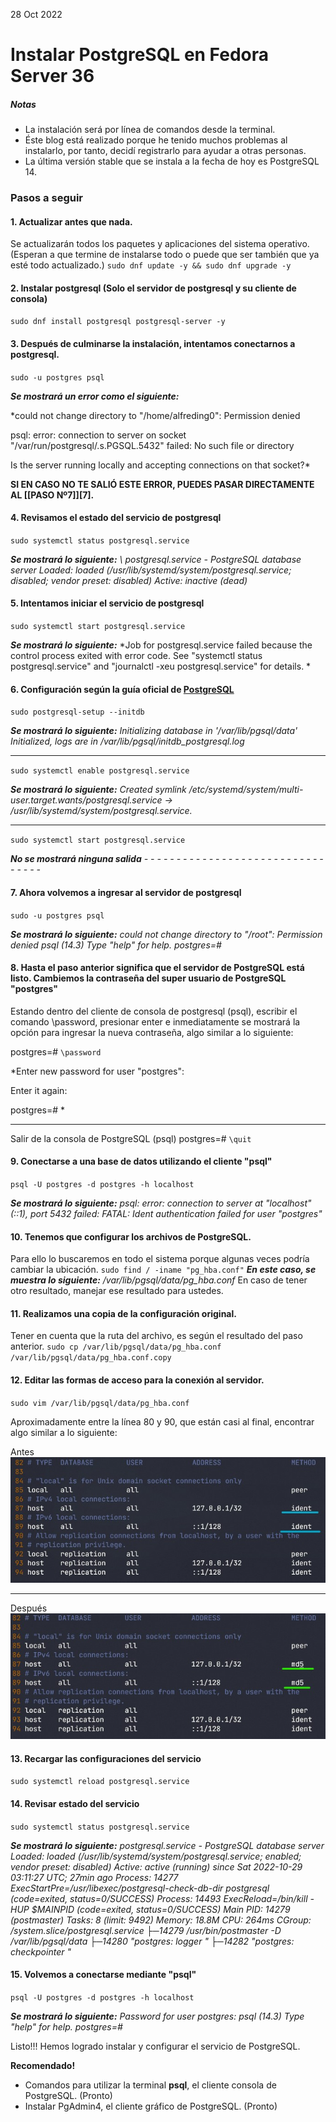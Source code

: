 28 Oct 2022

# Instalar PostgreSQL en Fedora Server 36
##### Notas
- La instalación será por línea de comandos desde la terminal. 
- Éste blog está realizado porque he tenido muchos problemas al instalarlo, por tanto, decidí registrarlo para ayudar a otras personas.
- La última versión stable que se instala a la fecha de hoy es PostgreSQL 14.


### Pasos a seguir
#### 1. Actualizar antes que nada.
Se actualizarán todos los paquetes y aplicaciones del sistema operativo. (Esperan a que termine de instalarse todo o puede que ser también que ya esté todo actualizado.)
`sudo dnf update -y && sudo dnf upgrade -y`

#### 2. Instalar postgresql (Solo el servidor de postgresql y su cliente de consola)
`sudo dnf install postgresql postgresql-server -y`

#### 3. Después de culminarse la instalación, intentamos conectarnos a postgresql.
`sudo -u postgres psql`

***Se mostrará un error como el siguiente:***

*could not change directory to "/home/alfreding0": Permission denied

psql: error: connection to server on socket "/var/run/postgresql/.s.PGSQL.5432" failed: No such file or directory

Is the server running locally and accepting connections on that socket?*

**SI EN CASO NO TE SALIÓ ESTE ERROR, PUEDES PASAR DIRECTAMENTE AL [[PASO Nº7]][7].**

#### 4. Revisamos el estado del servicio de postgresql
`sudo systemctl status postgresql.service`

***Se mostrará lo siguiente:***
*\ postgresql.service - PostgreSQL database server
      Loaded: loaded (/usr/lib/systemd/system/postgresql.service; disabled; vendor preset: disabled)
     Active: inactive (dead)*

#### 5. Intentamos iniciar el servicio de postgresql
`sudo systemctl start postgresql.service`

***Se mostrará lo siguiente:***
*Job for postgresql.service failed because the control process exited with error code.
See "systemctl status postgresql.service" and "journalctl -xeu postgresql.service" for details.
*

#### 6. Configuración según la guía oficial de [PostgreSQL](https://www.postgresql.org/download/linux/redhat/ "PostgreSQL")
`sudo postgresql-setup --initdb`

***Se mostrará lo siguiente:***
*Initializing database in '/var/lib/pgsql/data'
Initialized, logs are in /var/lib/pgsql/initdb_postgresql.log*

------------
`sudo systemctl enable postgresql.service`

***Se mostrará lo siguiente:***
*Created symlink /etc/systemd/system/multi-user.target.wants/postgresql.service → /usr/lib/systemd/system/postgresql.service.*

------------

`sudo systemctl start postgresql.service`

***No se mostrará ninguna salida***
*- - - - - - - - - - - - - - - - - - - - - - - - - - - - - - - - -*

#### 7. Ahora volvemos a ingresar al servidor de postgresql
`sudo -u postgres psql`

***Se mostrará lo siguiente:***
*could not change directory to "/root": Permission denied
psql (14.3)
Type "help" for help.
postgres=#*

#### 8. Hasta el paso anterior significa que el servidor de PostgreSQL está listo. Cambiemos la contraseña del super usuario de PostgreSQL "postgres"
Estando dentro del cliente de consola de postgresql (psql), escribir el comando \password, presionar enter e inmediatamente se mostrará la opción para ingresar la nueva contraseña, algo similar a lo siguiente:

postgres=# `\password`

*Enter new password for user "postgres":

Enter it again:

postgres=#
*

------------

Salir de la consola de PostgreSQL (psql)
postgres=# `\quit`

#### 9. Conectarse a una base de datos utilizando el cliente "psql"
`psql -U postgres -d postgres -h localhost`

***Se mostrará lo siguiente:***
*psql: error: connection to server at "localhost" (::1), port 5432 failed: FATAL:  Ident authentication failed for user "postgres"*

#### 10. Tenemos que configurar los archivos de PostgreSQL. 
Para ello lo buscaremos en todo el sistema porque algunas veces podría cambiar la ubicación.
`sudo find / -iname "pg_hba.conf"`
***En este caso, se muestra lo siguiente:***
*/var/lib/pgsql/data/pg_hba.conf*
En caso de tener otro resultado, manejar ese resultado para ustedes.

#### 11. Realizamos una copia de la configuración original.
Tener en cuenta que la ruta del archivo, es según el resultado del paso anterior.
`sudo cp /var/lib/pgsql/data/pg_hba.conf /var/lib/pgsql/data/pg_hba.conf.copy`

#### 12. Editar las formas de acceso para la conexión al servidor.
`sudo vim /var/lib/pgsql/data/pg_hba.conf`

Aproximadamente entre la línea 80 y 90, que están casi al final, encontrar algo similar a lo siguiente:

Antes
![Antes](/screenshots/pg_hba.conf-antes.jpg)

-----------------------

Después
![Después](/screenshots/pg_hba.conf-despues.jpg)

#### 13. Recargar las configuraciones del servicio
`sudo systemctl reload postgresql.service`

#### 14. Revisar estado del servicio
`sudo systemctl status postgresql.service`

***Se mostrará lo siguiente:***
*postgresql.service - PostgreSQL database server
     Loaded: loaded (/usr/lib/systemd/system/postgresql.service; enabled; vendor preset: disabled)
     Active: active (running) since Sat 2022-10-29 03:11:27 UTC; 27min ago
    Process: 14277 ExecStartPre=/usr/libexec/postgresql-check-db-dir postgresql (code=exited, status=0/SUCCESS)
    Process: 14493 ExecReload=/bin/kill -HUP $MAINPID (code=exited, status=0/SUCCESS)
   Main PID: 14279 (postmaster)
      Tasks: 8 (limit: 9492)
     Memory: 18.8M
        CPU: 264ms
     CGroup: /system.slice/postgresql.service
             ├─14279 /usr/bin/postmaster -D /var/lib/pgsql/data
             ├─14280 "postgres: logger "
             ├─14282 "postgres: checkpointer "*

#### 15. Volvemos a conectarse mediante "psql"
`psql -U postgres -d postgres -h localhost`

***Se mostrará lo siguiente:***
*Password for user postgres:
psql (14.3)
Type "help" for help.
postgres=#*

Listo!!! Hemos logrado instalar y configurar el servicio de PostgreSQL.

**Recomendado!**
- Comandos para utilizar la terminal **psql**, el cliente consola de PostgreSQL. (Pronto)
- Instalar PgAdmin4, el cliente gráfico de PostgreSQL. (Pronto)
